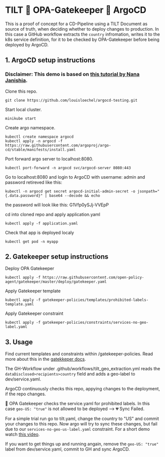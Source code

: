 # TILT 🤝 OPA-Gatekeeper 🤝 ArgoCD
This is a proof of concept for a CD-Pipeline using a TILT Document as source of truth, when deciding whether to deploy changes to production. In this case a GitHub workflow extracts the ```country``` infromation, writes it to the k8s service definition, for it to be checked by OPA-Gatekeeper before being deployed by ArgoCD.


## 1. ArgoCD setup instructions
### Disclaimer: This demo is based on [this tutorial by Nana Janishia](https://gitlab.com/nanuchi/argocd-app-config).

Clone this repo.
```
git clone https://github.com/louisloechel/argocd-testing.git
```
Start local cluster.
```
minikube start
```
Create argo namespace.
```
kubectl create namespace argocd
kubectl apply -n argocd -f https://raw.githubusercontent.com/argoproj/argo-cd/stable/manifests/install.yaml
``````
Port forward argo server to localhost:8080.
```
kubectl port-forward -n argocd svc/argocd-server 8080:443
```
Go to localhost:8080 and login to ArgoCD with username: admin and password retireved like this:
```
kubectl -n argocd get secret argocd-initial-admin-secret -o jsonpath="{.data.password}" | base64 --decode && echo
```
the password will look like this: G1Vfp0ySJj-VVEpP

cd into cloned repo and apply application.yaml
```
kubectl apply -f application.yaml
```
Check that app is deployed localy
```
kubectl get pod -n myapp
```

## 2. Gatekeeper setup instructions
Deploy OPA Gatekeeper
```
kubectl apply -f https://raw.githubusercontent.com/open-policy-agent/gatekeeper/master/deploy/gatekeeper.yaml
```
Apply Gatekeeper template
```
kubectl apply -f gatekeeper-policies/templates/prohibited-labels-template.yaml
```
Apply Gatekeeper constraint
```
kubectl apply -f gatekeeper-policies/constraints/services-no-geo-label.yaml 
```
## 3. Usage
Find current templates and constraints within /gatekeeper-policies. Read more about this in the [gatekkeper docs](https://open-policy-agent.github.io/gatekeeper/website/docs/howto).

The GH-Workflow under .github/workflows/tilt_geo_extraction.yml reads the ```dataDisclosed>recipients>country``` field and adds a geo-label to dev/service.yaml.

ArgoCD continuously checks this repo, appying changes to the deployment, if the repo changes.

🚨 OPA Gatekeeper checks the service.yaml for prohibited labels. In this case ```geo-US: "true"``` is not allowed to be deployed --> 💔 Sync Failed.

For a simple trial run go to tilt.yaml, change the country to "US" and commit your changes to this repo. Now argo will try to sync these changes, but fail due to our ```services-no-geo-us-label.yaml``` constraint. For a short demo watch [this video](https://tubcloud.tu-berlin.de/apps/files/?dir=/Shared/TOUCAN/AP3%20-%20Pipelines&openfile=3708126225).

If you want to get things up and running angain, remove the ```geo-US: "true"``` label from dev/service.yaml, commit to GH and sync ArgoCD.
